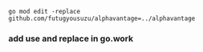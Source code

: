 ```golang
go mod edit -replace github.com/futugyousuzu/alphavantage=../alphavantage
```

### add use and replace in go.work
